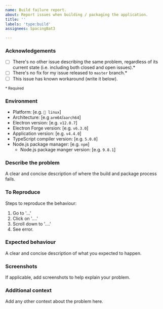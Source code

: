 ```yaml
---
name: Build failure report.
about: Report issues when building / packaging the application.
title: ''
labels: 'type:build'
assignees: SpacingBat3

---
```


<!-- BEGIN TEMPLATE

Please use this template only for issues when building WebCord from source only
when packaging app with Electron Forge or using `webcord-git` PKGBUILD on AUR.

I do not maintain other packaging methods (e.g.  pi-apps), therefore please do
not report them here.

-->

### Acknowledgements ###

- [ ] There's no other issue describing the same problem, regardless of its current state (i.e. including both closed and open issues).\*
- [ ] There's no fix for my issue released to `master` branch.\*
- [ ] This issue has known workaround (write it below).

<sub>* Required</sub>

### Environment ###
<!--
Make sure you have filled most or all details below, else it might take longer
to resolve it and you will be requested to fill missing details anyway.
-->
 - Platform: [e.g. `🐧️ linux`]
 - Architecture: [e.g `arm64`/`aarch64`]
 - Electron version: [e.g. `v12.0.7`]
 - Electron Forge version: [e.g. `v6.3.0`]
 - Application version: [e.g. `v4.4.0`]
 - TypeScript compiler version: [e.g. `5.0.0`]
 - Node.js package manager: [e.g. `npm`]
    - Node.js package manger version: [e.g. `9.8.1`]

### Describe the problem ###
A clear and concise description of where the build and package process fails.

### To Reproduce ###
Steps to reproduce the behaviour:
1. Go to '...'
2. Click on '....'
3. Scroll down to '....'
4. See error.

### Expected behaviour ###
A clear and concise description of what you expected to happen.

### Screenshots ###
If applicable, add screenshots to help explain your problem.

### Additional context ###
Add any other context about the problem here.

<!-- Remove this line to enable

### Workarounds ###
Write any alternative method/s that can be reproduced to fix this issue until it will be fixed in code and/or releases.

<!-- END TEMPLATE – Make sure you've read all comments and filled all requested fields. -->